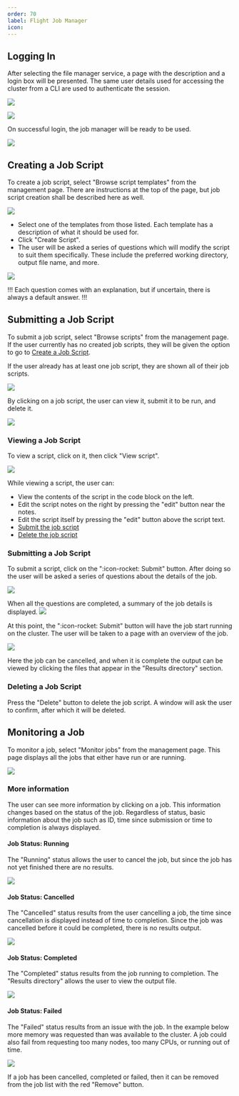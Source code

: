 ```yaml
---
order: 70
label: Flight Job Manager
icon:
---
```


## Logging In

After selecting the file manager service, a page with the description and a login box will be presented. The same user details used for accessing the cluster from a CLI are used to authenticate the session.

![](/images/flight_web_jobmanager_login.png)

![](/images/flight_web_login.png)

On successful login, the job manager will be ready to be used.

![](/images/flight_web_jobmanager_options.png)


## Creating a Job Script

To create a job script, select "Browse script templates" from the management page. There are instructions at the top of the page, but job script creation shall be described here as well.

![](/images/flight_web_jobmanager_creation.png)

- Select one of the templates from those listed. Each template has a description of what it should be used for.
- Click "Create Script".
- The user will be asked a series of questions which will modify the script to suit them specifically. These include the preferred working directory, output file name, and more.

![](/images/flight_web_jobmanager_creation_question.png)

!!!
Each question comes with an explanation, but if uncertain, there is always a default answer.
!!!

## Submitting a Job Script

To submit a job script, select "Browse scripts" from the management page. If the user currently has no created job scripts, they will be given the option to go to [Create a Job Script](/USE/working_with_web_suite/flight_job_manager/#creating-a-job-script). 

If the user already has at least one job script, they are shown all of their job scripts. 

![](/images/flight_web_jobmanager_submit.png)

By clicking on a job script, the user can view it, submit it to be run, and delete it.

![](/images/flight_web_jobmanager_selected.png)

### Viewing a Job Script

To view a script, click on it, then click "View script".

![](/images/flight_web_jobmanager_submit_view.png)

While viewing a script, the user can:
- View the contents of the script in the code block on the left.
- Edit the script notes on the right by pressing the "edit" button near the notes. 
- Edit the script itself by pressing the "edit" button above the script text.
- [Submit the job script](/USE/working_with_web_suite/flight_job_manager/#submitting-a-job-script-1)
- [Delete the job script](/USE/working_with_web_suite/flight_job_manager/#deleting-a-job-script)

### Submitting a Job Script

To submit a script, click on the ":icon-rocket: Submit" button. After doing so the user will be asked a series of questions about the details of the job.

![](/images/flight_web_jobmanager_submit_submit.png)

When all the questions are completed, a summary of the job details is displayed. 
![](/images/flight_web_jobmanager_submit_finish.png)

At this point, the ":icon-rocket: Submit" button will have the job start running on the cluster. The user will be taken to a page with an overview of the job. 

![](/images/flight_web_jobmanager_submit_running.png)

Here the job can be cancelled, and when it is complete the output can be viewed by clicking the files that appear in the "Results directory" section.

### Deleting a Job Script

Press the "Delete" button to delete the job script. A window will ask the user to confirm, after which it will be deleted.


## Monitoring a Job

To monitor a job, select "Monitor jobs" from the management page. This page displays all the jobs that either have run or are running.

![](/images/flight_web_jobmanager_monitor.png)

### More information
The user can see more information by clicking on a job. This information changes based on the status of the job. Regardless of status, basic information about the job such as ID, time since submission or time to completion is always displayed. 


#### Job Status: Running

The "Running" status allows the user to cancel the job, but since the job has not yet finished there are no results.

![](/images/flight_web_jobmanager_monitor_select_running.png)

#### Job Status: Cancelled

The "Cancelled" status results from the user cancelling a job, the time since cancellation is displayed instead of time to completion. Since the job was cancelled before it could be completed, there is no results output.

![](/images/flight_web_jobmanager_monitor_select_cancelled.png)

#### Job Status: Completed

The "Completed" status results from the job running to completion. The "Results directory" allows the user to view the output file.

![](/images/flight_web_jobmanager_monitor_select_completed.png)

#### Job Status: Failed

The "Failed" status results from an issue with the job. In the example below more memory was requested than was available to the cluster. A job could also fail from requesting too many nodes, too many CPUs, or running out of time.

![](/images/flight_web_jobmanager_monitor_select_failed.png)

If a job has been cancelled, completed or failed, then it can be removed from the job list with the red "Remove" button.
